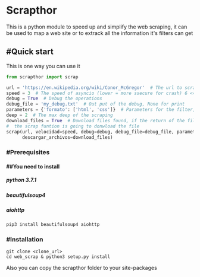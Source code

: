 # Scrapthor

This is a python module to speed up and simplify the web scraping, it can be used to map a web site or to extrack all the information it's
filters can get

## #Quick start

This is one way you can use it
```python
from scrapthor import scrap

url = 'https://en.wikipedia.org/wiki/Conor_McGregor'  # The url to scrap
speed = 3  # The speed of asyncio (lower = more ssecure for crash) 6 <= hight speed
debug = True  # Debug the operations
debug_file = 'my_debug.txt'  # Out put of the debug, None for print
parameters = {'formato': ['html', 'css']}  # Parameters for the filter, in this case only download if the file format == .html
deep = 2  # The max deep of the scraping
download_files = True  # Download files found, if the return of the filter funtion is download, and this is == True,
#  the scrap funtion is going to donwload the file
scrap(url, velocidad=speed, debug=debug, debug_file=debug_file, parametros=parameters, profundidad=deep,
      descargar_archivos=download_files)

```
### #Prerequisites

#### ##You need to install
##### python 3.7.1
##### beautifulsoup4
##### aiohttp

```
pip3 install beautifulsoup4 aiohttp
```

### #Installation

```
git clone <clone_url>
cd web_scrap & python3 setup.py install
```

Also you can copy the scrapthor folder to your site-packages

